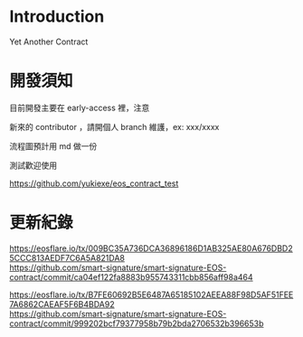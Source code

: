 # Introduction
Yet Another Contract

# 開發須知
目前開發主要在 early-access 裡，注意

新來的 contributor ，請開個人 branch 維護，ex: xxx/xxxx

流程圖預計用 md 做一份

測試歡迎使用

https://github.com/yukiexe/eos_contract_test

# 更新紀錄
https://eosflare.io/tx/009BC35A736DCA36896186D1AB325AE80A676DBD25CCC813AEDF7C6A5A821DA8  
https://github.com/smart-signature/smart-signature-EOS-contract/commit/ca04ef122fa8883b955743311cbb856aff98a464  

https://eosflare.io/tx/B7FE60692B5E6487A65185102AEEA88F98D5AF51FEE7A6862CAEAF5F6B4BDA92  
https://github.com/smart-signature/smart-signature-EOS-contract/commit/999202bcf79377958b79b2bda2706532b396653b  